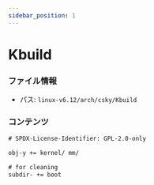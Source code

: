 ```yaml
---
sidebar_position: 1
---
```

# Kbuild

### ファイル情報

- パス: `linux-v6.12/arch/csky/Kbuild`

### コンテンツ

```txt
# SPDX-License-Identifier: GPL-2.0-only

obj-y += kernel/ mm/

# for cleaning
subdir- += boot

```
